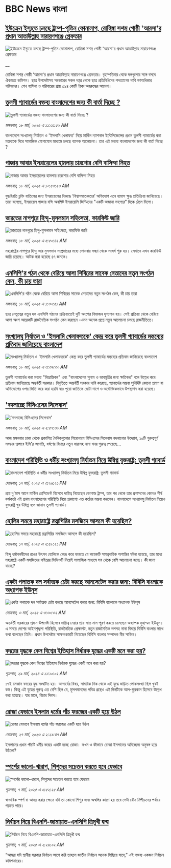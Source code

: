 # BBC News বাংলা## [ইউক্রেন ইস্যুতে চলছে ট্রাম্প-পুতিন ফোনালাপ, রোহিঙ্গা সশস্ত্র গোষ্ঠী 'আরসা'র প্রধান আতাউল্লাহ নারায়ণগঞ্জে গ্রেফতার ](https://www.bbc.co.uk/bengali/live/cr52pdeq862t?at_campaign=githubrss)![ইউক্রেন ইস্যুতে চলছে ট্রাম্প-পুতিন ফোনালাপ, রোহিঙ্গা সশস্ত্র গোষ্ঠী 'আরসা'র প্রধান আতাউল্লাহ নারায়ণগঞ্জে গ্রেফতার ](https://ichef.bbci.co.uk/ace/standard/240/cpsprodpb/11d9/live/20485570-040e-11f0-94d4-6f954f5dcfa3.jpg)__রোহিঙ্গা সশস্ত্র গোষ্ঠী 'আরসা'র প্রধান আতাউল্লাহ নারায়ণগঞ্জে গ্রেফতার। বৃহস্পতিবার থেকে দলগুলোর সঙ্গে বসবে ঐকমত্য কমিশন। ছাত্র উপদেষ্টাসহ সরকারের সকল দপ্তর থেকে ছাত্র প্রতিনিধিদের পদত্যাগের দাবি গণঅধিকার পরিষদের। শেখ হাসিনা ও পরিবারের প্রায় ৩৯৪ কোটি টাকা অবরুদ্ধের আদেশ।## [তুলসী গ্যাবার্ডের বক্তব্য বাংলাদেশের জন্য কী বার্তা দিচ্ছে ?](https://www.bbc.com/bengali/articles/c3e42vje3weo?at_campaign=githubrss)![তুলসী গ্যাবার্ডের বক্তব্য বাংলাদেশের জন্য কী বার্তা দিচ্ছে ?](https://ichef.bbci.co.uk/ace/standard/240/cpsprodpb/2770/live/f70550d0-03b5-11f0-a387-437e2fb661fc.jpg)_মঙ্গলবার, ১৮ মার্চ, ২০২৫ এ ১১:৩১:৫২ AM_বাংলাদেশে সংখ্যালঘু নির্যাতন ও 'ইসলামি খেলাফত' নিয়ে মার্কিন ন্যাশনাল ইন্টেলিজেন্সের প্রধান তুলসী গ্যাবার্ডের করা মন্তব্যকে ঘিরে সামাজিক যোগাযোগ মাধ্যমে চলছে ব্যাপক আলোচনা। তার এই মন্তব্য বাংলাদেশের জন্য কী বার্তা দিচ্ছে ?## [গাজায় আবার ইসরায়েলের হামলায় চারশোর বেশি বাসিন্দা নিহত](https://www.bbc.com/bengali/articles/cg70p2ke8zgo?at_campaign=githubrss)![গাজায় আবার ইসরায়েলের হামলায় চারশোর বেশি বাসিন্দা নিহত](https://ichef.bbci.co.uk/ace/standard/240/cpsprodpb/2ab3/live/2f777f10-03c0-11f0-bbde-f372f8924428.jpg)_মঙ্গলবার, ১৮ মার্চ, ২০২৫ এ ১০:৫৩:২৩ AM_যুদ্ধবিরতি চুক্তি বাতিলের জন্য ইসরায়েলের বিরুদ্ধে ‘বিশ্বাসঘাতকতার’ অভিযোগ এনে হামাস ক্ষুব্ধ প্রতিক্রিয়া জানিয়েছে। তারা বলেছে, ইসরায়েল গাজায় বন্দি অবশিষ্ট ইসরায়েলি জিম্মিদের "একটি অজানা ভাগ্যের” দিকে ঠেলে দিলো।## [ভারতের নাগপুরে হিন্দু-মুসলমান সহিংসতা, কারফিউ জারি](https://www.bbc.com/bengali/articles/c1lp2me8jpmo?at_campaign=githubrss)![ভারতের নাগপুরে হিন্দু-মুসলমান সহিংসতা, কারফিউ জারি](https://ichef.bbci.co.uk/ace/standard/240/cpsprodpb/e5fc/live/f385d4c0-03ba-11f0-9bb2-ab6d3a01d537.jpg)_মঙ্গলবার, ১৮ মার্চ, ২০২৫ এ ৫:৫০:৪২ AM_মহারাষ্ট্রের নাগপুরে হিন্দু আর মুসলমান সম্প্রদায়ের মধ্যে সোমবার সন্ধ্যা থেকে সংঘর্ষ শুরু হয়। সেখানে এখন কারফিউ জারি রয়েছে। আটক করা হয়েছে ৪৭ জনকে।## [এনসিপি'র গঠন থেকে বেরিয়ে আসা শিবিরের সাবেক নেতাদের নতুন সংগঠন কেন, কী চায় তারা](https://www.bbc.com/bengali/articles/cn0486w9pleo?at_campaign=githubrss)![এনসিপি'র গঠন থেকে বেরিয়ে আসা শিবিরের সাবেক নেতাদের নতুন সংগঠন কেন, কী চায় তারা](https://ichef.bbci.co.uk/ace/standard/240/cpsprodpb/968e/live/7e807d50-03b1-11f0-a4f3-435a18956381.jpg)_মঙ্গলবার, ১৮ মার্চ, ২০২৫ এ ১:৩০:৫১ AM_ছাত্র নেতৃত্বের নতুন দল এনসিপি গঠনের প্রক্রিয়াতেই দুটি অংশের বিভাজন দৃশ্যমান হয়। সেই প্রক্রিয়া থেকে বেরিয়ে আসা অংশ  আরেকটি রাজনৈতিক সংগঠন  কেন করছেন -এমন অনেক প্রশ্নে নতুন আলোচনা চলছে রাজনীতিতে।## [সংখ্যালঘু নির্যাতন ও 'ইসলামি খেলাফতকে' কেন্দ্র করে তুলসী গ্যাবার্ডের মন্তব্যের প্রতিবাদ জানিয়েছে বাংলাদেশ](https://www.bbc.com/bengali/articles/crmjp7nme49o?at_campaign=githubrss)![সংখ্যালঘু নির্যাতন ও 'ইসলামি খেলাফতকে' কেন্দ্র করে তুলসী গ্যাবার্ডের মন্তব্যের প্রতিবাদ জানিয়েছে বাংলাদেশ](https://ichef.bbci.co.uk/ace/standard/240/cpsprodpb/3122/live/93148c90-03a5-11f0-a387-437e2fb661fc.jpg)_মঙ্গলবার, ১৮ মার্চ, ২০২৫ এ ৩:৩৯:৩০ AM_তুলসী গ্যাবার্ডের করা মন্তব্য "বিভ্রান্তিকর" এবং "বাংলাদেশের সুনাম ও ভাবমূর্তির জন্য ক্ষতিকর" বলে উল্লেখ করে প্রতিবাদ জানিয়েছে অন্তর্বর্তী সরকার। বিবৃতিতে অন্তর্বর্তী সরকার দাবি করেছে, গ্যাবার্ডের মন্তব্য সুনির্দিষ্ট কোনো প্রমাণ বা অভিযোগের ওপর ভিত্তি করে করা হয়নি বরং পুরো জাতিকে মোটা দাগে ও অযৌক্তিকভাবে উপস্থাপন করা হয়েছে।## ['বদলাচ্ছে বিসিএসের সিলেবাস'](https://www.bbc.com/bengali/articles/c4gd0xp1yjgo?at_campaign=githubrss)!['বদলাচ্ছে বিসিএসের সিলেবাস'](https://ichef.bbci.co.uk/ace/standard/240/cpsprodpb/9c56/live/77ee8130-03a2-11f0-a387-437e2fb661fc.jpg)_মঙ্গলবার, ১৮ মার্চ, ২০২৫ এ ২:৫৭:৩০ AM_আজ মঙ্গলবার ঢাকা থেকে প্রকাশিত দৈনিকগুলোর শিরোনামে বিসিএসের সিলেবাস বদলানোর উদ্যোগ, ১০টি গুরুত্বপূর্ণ সংস্কার প্রস্তাবে ইসি’র আপত্তি, ধর্ষণের বিচারে নতুন ধারাসহ নানা খবর গুরুত্ব পেয়েছে…## [বাংলাদেশ পরিস্থিতি ও ধর্মীয় সংখ্যালঘু নির্যাতন নিয়ে উদ্বিগ্ন যুক্তরাষ্ট্র: তুলসী গ্যাবার্ড](https://www.bbc.com/bengali/articles/crkn1gzypyxo?at_campaign=githubrss)![বাংলাদেশ পরিস্থিতি ও ধর্মীয় সংখ্যালঘু নির্যাতন নিয়ে উদ্বিগ্ন যুক্তরাষ্ট্র: তুলসী গ্যাবার্ড](https://ichef.bbci.co.uk/ace/standard/240/cpsprodpb/df23/live/bb250f40-033a-11f0-87d2-29f1866d92e7.jpg)_সোমবার, ১৭ মার্চ, ২০২৫ এ ৩:২৬:২১ PM_প্রায় দু'মাস আগে মার্কিন প্রেসিডেন্ট হিসেবে দায়িত্ব নিয়েছেন ডোনাল্ড ট্রাম্প, তার পর থেকে তার প্রশাসনের কোনও শীর্ষ কর্মকর্তা এই প্রথম বাংলাদেশের পরিস্থিতি নিয়ে প্রকাশ্যে এত কঠোর মন্তব্য করলেন। বাংলাদেশে সংখ্যালঘু নির্যাতন নিয়েও যুক্তরাষ্ট্র খুব উদ্বিগ্ন বলে জানান তুলসী গ্যাবার্ড।## [হোলির সময়ে মহারাষ্ট্রে রত্নাগিরির মসজিদে আসলে কী হয়েছিল?](https://www.bbc.com/bengali/articles/cj4n070welzo?at_campaign=githubrss)![হোলির সময়ে মহারাষ্ট্রে রত্নাগিরির মসজিদে আসলে কী হয়েছিল?](https://ichef.bbci.co.uk/ace/standard/240/cpsprodpb/42ea/live/3056d970-033a-11f0-b50e-9d086302645f.jpg)_সোমবার, ১৭ মার্চ, ২০২৫ এ ২:৫৮:২১ PM_হিন্দু ধর্মাবলম্বীদের রঙের উৎসব হোলিকে কেন্দ্র করে ভারতে যে কয়েকটি সাম্প্রদায়িক অশান্তির ঘটনা হয়েছে, তার মধ্যে মহারাষ্ট্রে একটি মসজিদের বাইরের ভিডিওটি নিয়েই সামাজিক মাধ্যমে সব থেকে বেশি আলোচনা হচ্ছে। কী জানা যাচ্ছে?## [একটা পলাতক দল সর্বাত্মক চেষ্টা করছে আনসেটেল করার জন্য:  বিবিসি বাংলাকে অধ্যাপক ইউনূস ](https://www.bbc.com/bengali/articles/cn4yy9gr8dlo?at_campaign=githubrss)![একটা পলাতক দল সর্বাত্মক চেষ্টা করছে আনসেটেল করার জন্য:  বিবিসি বাংলাকে অধ্যাপক ইউনূস ](https://ichef.bbci.co.uk/ace/standard/240/cpsprodpb/62c1/live/00c95a20-f5bb-11ef-896e-d7e7fb1719a4.jpg)_সোমবার, ৩ মার্চ, ২০২৫ এ ৩:৩০:৩২ AM_অন্তর্বর্তী সরকারের প্রধান উপদেষ্টা হিসেবে দায়িত্ব নেয়ার প্রায় সাত মাস পূরণ করতে চলেছেন অধ্যাপক মুহাম্মদ ইউনূস। এ সময়ে দেশের আইনশৃঙ্খলা পরিস্থিতি, রাজনৈতিক প্রেক্ষাপট, নতুন রাজনৈতিক দলসহ নানা বিষয়ে বিবিসি বাংলার সাথে কথা বলেছেন তিনি। প্রধান উপদেষ্টার সাক্ষাৎকারটি নিয়েছেন বিবিসি বাংলার সম্পাদক মীর সাব্বির।## [বদরের যুদ্ধকে কেন বিশ্বের ইতিহাস নির্ধারক যুদ্ধের একটি মনে করা হয়?](https://www.bbc.com/bengali/articles/c2v92ydq8jyo?at_campaign=githubrss)![বদরের যুদ্ধকে কেন বিশ্বের ইতিহাস নির্ধারক যুদ্ধের একটি মনে করা হয়?](https://ichef.bbci.co.uk/ace/standard/240/cpsprodpb/1a54/live/11b49b60-edb0-11ee-860f-4b0b053e4cd0.jpg)_শুক্রবার, ২৯ মার্চ, ২০২৪ এ ১১:১০:০২ AM_১৭ই রমজান বদরের যুদ্ধ সংঘটিত হয়। আশ্চর্যের বিষয়, সামরিক দিক থেকে এই যুদ্ধে জড়িত লোকসংখ্যা ছিল খুবই কম। কিন্তু এই যুদ্ধের গুরুত্ব এত বেশি ছিল যে, মুসলমানদের পবিত্র গ্রন্থেও এই দিনটিকে আল-ফুরকান হিসেবে উল্লেখ করা হয়েছে। যার মানে, বিচার দিবস।## [রোজা যেভাবে ইসলাম ধর্মের পাঁচ ফরজের একটি হয়ে উঠল](https://www.bbc.com/bengali/articles/c3g54741n7xo?at_campaign=githubrss)![রোজা যেভাবে ইসলাম ধর্মের পাঁচ ফরজের একটি হয়ে উঠল](https://ichef.bbci.co.uk/ace/standard/240/cpsprodpb/4189/live/d60d8e90-cbe7-11ed-b78d-cd916892f770.jpg)_সোমবার, ২৭ মার্চ, ২০২৩ এ ২:২৯:৪৭ AM_ইসলামের প্রধান পাঁচটি ধর্মীয় স্তম্ভের একটি হচ্ছে রোজা। কখন ও কীভাবে রোজা ইসলামের অবিচ্ছেদ্য অনুষঙ্গ হয়ে উঠলো?## [স্পর্শের ভালো-খারাপ, শিশুদের সচেতন করতে হবে যেভাবে](https://www.bbc.com/bengali/articles/cq8y7ejvzjxo?at_campaign=githubrss)![স্পর্শের ভালো-খারাপ, শিশুদের সচেতন করতে হবে যেভাবে](https://ichef.bbci.co.uk/ace/standard/240/cpsprodpb/3150/live/3c68c8f0-faa6-11ef-815c-cf37b1275dcf.jpg)_শুক্রবার, ৭ মার্চ, ২০২৫ এ ৬:৫২:২৫ AM_স্বাভাবিক স্পর্শ বা আদর করার ক্ষেত্রে যদি তা কোনো শিশুর জন্য অস্বস্তির কারণ হয় তবে সেটা যৌন নিপীড়নের পর্যায়ে পড়তে পারে।## [নির্বাচন নিয়ে বিএনপি-জামায়াত-এনসিপি ত্রিমুখী দ্বন্দ্ব ](https://www.bbc.com/bengali/articles/cj4nwwdxy2wo?at_campaign=githubrss)![নির্বাচন নিয়ে বিএনপি-জামায়াত-এনসিপি ত্রিমুখী দ্বন্দ্ব ](https://ichef.bbci.co.uk/ace/standard/240/cpsprodpb/05c9/live/86d96b70-fa78-11ef-9e61-71ee71f26eb1.jpg)_শুক্রবার, ৭ মার্চ, ২০২৫ এ ২:২৬:০২ AM_“আমরা যদি স্থানীয় সরকার নির্বাচন আগে করি তাহলে জাতীয় নির্বাচন অনেক পিছিয়ে যাবে,” এই বক্তব্য একজন নির্বাচন কমিশনারের।